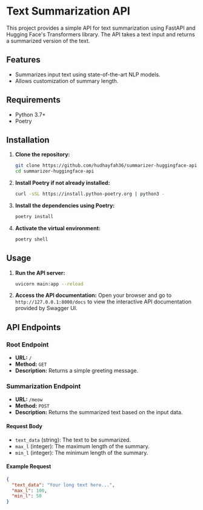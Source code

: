 # Text Summarization API

This project provides a simple API for text summarization using FastAPI and Hugging Face's Transformers library. The API takes a text input and returns a summarized version of the text.

## Features

- Summarizes input text using state-of-the-art NLP models.
- Allows customization of summary length.

## Requirements

- Python 3.7+
- Poetry

## Installation

1. **Clone the repository:**
    ```bash
    git clone https://github.com/hudhayfah36/summarizer-huggingface-api.git
    cd summarizer-huggingface-api
    ```

2. **Install Poetry if not already installed:**
    ```bash
    curl -sSL https://install.python-poetry.org | python3 -
    ```

3. **Install the dependencies using Poetry:**
    ```bash
    poetry install
    ```

4. **Activate the virtual environment:**
    ```bash
    poetry shell
    ```

## Usage

1. **Run the API server:**
    ```bash
    uvicorn main:app --reload
    ```

2. **Access the API documentation:**
    Open your browser and go to `http://127.0.0.1:8000/docs` to view the interactive API documentation provided by Swagger UI.

## API Endpoints

### Root Endpoint

- **URL:** `/`
- **Method:** `GET`
- **Description:** Returns a simple greeting message.

### Summarization Endpoint

- **URL:** `/meow`
- **Method:** `POST`
- **Description:** Returns the summarized text based on the input data.

#### Request Body

- `text_data` (string): The text to be summarized.
- `max_l` (integer): The maximum length of the summary.
- `min_l` (integer): The minimum length of the summary.

#### Example Request

```json
{
  "text_data": "Your long text here...",
  "max_l": 100,
  "min_l": 50
}
